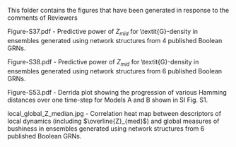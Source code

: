 This folder contains the figures that have been generated in response to the comments of Reviewers

Figure-S37.pdf - Predictive power of $Z_{mid}$ for \textit{G}-density in ensembles generated using network structures from 4 published Boolean GRNs.

Figure-S38.pdf - Predictive power of $Z_{mid}$ for \textit{G}-density in ensembles generated using network structures from 6 published Boolean GRNs.

Figure-S53.pdf - Derrida plot showing the progression of various Hamming distances over one time-step for Models A and B shown in SI Fig. S1.

local_global_Z_median.jpg - Correlation heat map between descriptors of local dynamics (including $\overline{Z}_{med}$) and global measures of bushiness in ensembles generated using network structures from 6 published Boolean GRNs.
